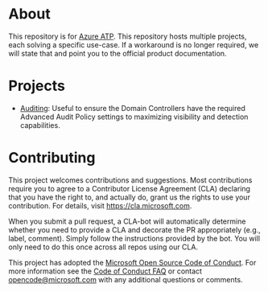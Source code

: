 # About
This repository is for [Azure ATP](https://aka.ms/aatp).  This repository hosts multiple projects, each solving a specific use-case.  If a workaround is no longer required, we will state that and point you to the official product documentation.

# Projects
* [Auditing](Auditing/README.md): Useful to ensure the Domain Controllers have the required Advanced Audit Policy settings to maximizing visibility and detection capabilities.

# Contributing

This project welcomes contributions and suggestions.  Most contributions require you to agree to a
Contributor License Agreement (CLA) declaring that you have the right to, and actually do, grant us
the rights to use your contribution. For details, visit https://cla.microsoft.com.

When you submit a pull request, a CLA-bot will automatically determine whether you need to provide
a CLA and decorate the PR appropriately (e.g., label, comment). Simply follow the instructions
provided by the bot. You will only need to do this once across all repos using our CLA.

This project has adopted the [Microsoft Open Source Code of Conduct](https://opensource.microsoft.com/codeofconduct/).
For more information see the [Code of Conduct FAQ](https://opensource.microsoft.com/codeofconduct/faq/) or
contact [opencode@microsoft.com](mailto:opencode@microsoft.com) with any additional questions or comments.
